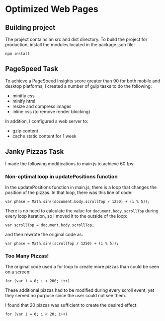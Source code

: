 # Optimized Web Pages

## Building project

The project contains an src and dist directory. To build the project for production,
install the modules located in the package.json file:

`npm install`

## PageSpeed Task

To achieve a PageSpeed Insights score greater than 90 for both mobile and desktop
platforms, I created a number of gulp tasks to do the following:

- minifiy css
- minify html
- resize and compress images
- inline css (to remove render blocking)

In addition, I configured a web server to:

- gzip content
- cache static content for 1 week

## Janky Pizzas Task

I made the following modifications to main.js to achieve 60 fps:

### Non-optimal loop in updatePositions function

In the updatePositions function in main.js, there is a loop that changes the
position of the pizzas. In that loop, there was this line of code:

`var phase = Math.sin((document.body.scrollTop / 1250) + (i % 5));`

There is no need to calculate the value for `document.body.scrollTop` during
every loop iteration, so I moved it to the outside of the loop:

`var scrollTop = document.body.scrollTop;`

and then rewrote the original code as:

`var phase = Math.sin((scrollTop / 1250) + (i % 5));`

### Too Many Pizzas!

The original code used a for loop to create more pizzas than could be seen on a screen:

`for (var i = 0; i < 200; i++)`

These additional pizzas had to be modified during every scroll event, yet they served
no purpose since the user could not see them.

I found that 20 pizzas was sufficient to create the desired effect:

`for (var i = 0; i < 20; i++)`
